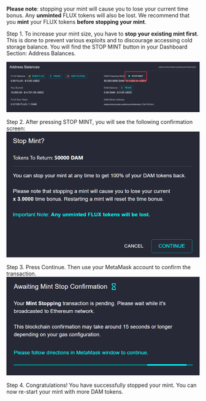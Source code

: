 **Please note**: stopping your mint will cause you to lose your current time bonus. Any **unminted** FLUX tokens will also be lost. We recommend that you **mint** your FLUX tokens **before stopping your mint**.

Step 1.
To increase your mint size, you have to **stop your existing mint first**. This is done to prevent various exploits and to discourage accessing cold storage balance. 
You will find the STOP MINT button in your Dashboard Section: Address Balances. 

![Restart](../../helpArticles/assets/images/pngs/lockinMoreDatamineTokens/relock1.png)

Step 2.
After pressing STOP MINT, you will see the following confirmation screen:
![Restart](../../helpArticles/assets/images/pngs/lockinMoreDatamineTokens/relock3.png#_maxWidth=512)

Step 3.
Press Continue. Then use your MetaMask account to confirm the transaction.
![Restart](../../helpArticles/assets/images/pngs/lockinMoreDatamineTokens/relock4.png#_maxWidth=512)

Step 4.
Congratulations! You have successfully stopped your mint. You can now re-start your mint with more DAM tokens.